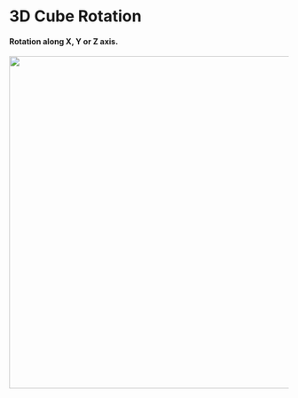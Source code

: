 <h1> 3D Cube Rotation </h1>
<h4> Rotation along X, Y or Z axis. </h4>


<img src = '../images/rotation.png' width = "600px">
